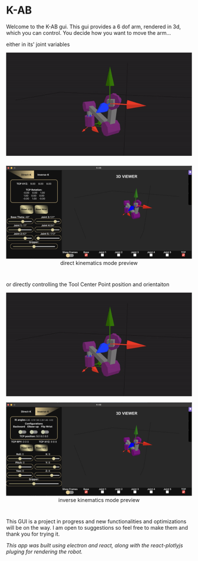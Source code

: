 # K-AB

Welcome to the K-AB gui. This gui provides a 6 dof arm, rendered in 3d, which you can control. You decide how you want to move the arm...

either in its' joint variables
<p align="center" style="margin-bottom: 1.5rem">
    <img src="./readme_media/DK_seq_g.gif"/>
</p>

<div align="center" style="margin-bottom: 1.5rem">
    <img src="./readme_media/dk_ss.png">
    <footer>direct kinematics mode preview</footer>
</div>

<br>
or directly controlling the Tool Center Point position and orientaiton
<p align="center">
    <img src="./readme_media/IK_seq_g.gif"/>
</p>

<div align="center" style="margin-bottom: 1.5rem">
    <img src="./readme_media/ik_ss.png">
    <footer>inverse kinematics mode preview</footer>
</div>
<br>
This GUI is a project in progress and new functionalities and optimizations will be on the way. I am open to suggestions so feel free to make them and thank you for trying it.

*This app was built using electron and react, along with the react-plotlyjs pluging for rendering the robot.*